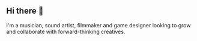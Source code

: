 ## Hi there 👋

I'm a musician, sound artist, filmmaker and game designer looking to grow and collaborate with forward-thinking creatives.

<!--
**GemHell/GemHell** is a ✨ _special_ ✨ repository because its `README.md` (this file) appears on your GitHub profile.

Here are some ideas to get you started:

- 🔭 I’m currently working on my MFA in Intergrated Media Arts at Hunter College in NYC
- 🌱 I’m currently learning game design, film and audio post-production
- 👯 I’m looking to collaborate on creative projects that need sound design or music composition.
- 📫 How to reach me: writejimhill@gmail.com
- 😄 Pronouns: they/them
